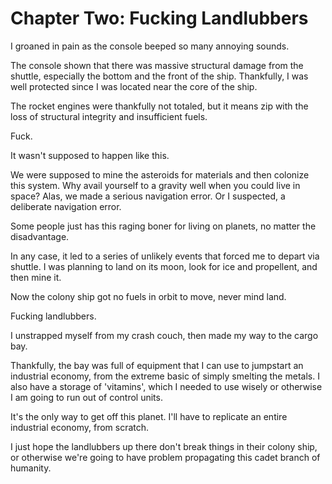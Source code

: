 
# Chapter Two: Fucking Landlubbers

I groaned in pain as the console beeped so many annoying sounds.

The console shown that there was massive structural damage from the shuttle, especially the bottom and the front of the ship. Thankfully, I was well protected since I was located near the core of the ship.

The rocket engines were thankfully not totaled, but it means zip with the loss of structural integrity and insufficient fuels.

Fuck.

It wasn't supposed to happen like this.

We were supposed to mine the asteroids for materials and then colonize this system. Why avail yourself to a gravity well when you could live in space? Alas, we made a serious navigation error. Or I suspected, a deliberate navigation error.

Some people just has this raging boner for living on planets, no matter the disadvantage.

In any case, it led to a series of unlikely events that forced me to depart via shuttle. I was planning to land on its moon, look for ice and propellent, and then mine it.

Now the colony ship got no fuels in orbit to move, never mind land.

Fucking landlubbers.

I unstrapped myself from my crash couch, then made my way to the cargo bay.

Thankfully, the bay was full of equipment that I can use to jumpstart an industrial economy, from the extreme basic of simply smelting the metals. I also have a storage of 'vitamins', which I needed to use wisely or otherwise I am going to run out of control units.

It's the only way to get off this planet. I'll have to replicate an entire industrial economy, from scratch.

I just hope the landlubbers up there don't break things in their colony ship, or otherwise we're going to have problem propagating this cadet branch of humanity.
